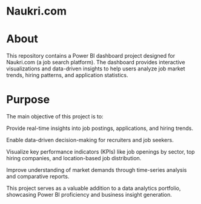 # Naukri.com
# About
This repository contains a Power BI dashboard project designed for Naukri.com (a job search platform). The dashboard provides interactive visualizations and data-driven insights to help users analyze job market trends, hiring patterns, and application statistics.

# Purpose
The main objective of this project is to:

Provide real-time insights into job postings, applications, and hiring trends.

Enable data-driven decision-making for recruiters and job seekers.

Visualize key performance indicators (KPIs) like job openings by sector, top hiring companies, and location-based job distribution.

Improve understanding of market demands through time-series analysis and comparative reports.

This project serves as a valuable addition to a data analytics portfolio, showcasing Power BI proficiency and business insight generation.
